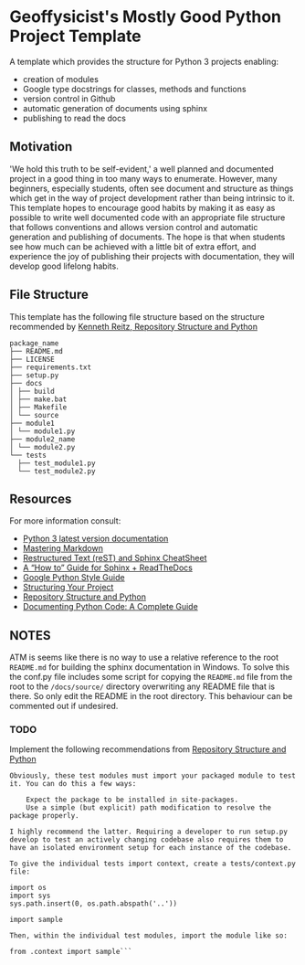 # Geoffysicist's Mostly Good Python Project Template

A template which provides the structure for Python 3 projects enabling:
* creation of modules
* Google type docstrings for classes, methods and functions
* version control in Github
* automatic generation of documents using sphinx
* publishing to read the docs

## Motivation
'We hold this truth to be self-evident,' a well planned and documented project in a good thing in too many ways to enumerate. However, many beginners, especially students, often see document and structure as things which get in the way of project development rather than being intrinsic to it. This template hopes to encourage good habits by making it as easy as possible to write well documented code with an appropriate file structure that follows conventions and allows version control and automatic generation and publishing of documents. The hope is that when students see how much can be achieved with a little bit of extra effort, and experience the joy of publishing their projects with documentation, they will develop good lifelong habits.

## File Structure
This template has the following file structure based on the structure recommended by [Kenneth Reitz, Repository Structure and Python](https://kenreitz.org/essays/repository-structure-and-python)

```text
package_name
├── README.md
├── LICENSE
├── requirements.txt
├── setup.py
├── docs
│ ├── build
│ ├── make.bat
│ ├── Makefile
│ └── source
├── module1
│ └── module1.py
├── module2_name
│ └── module2.py
└── tests
  ├── test_module1.py
  └── test_module2.py
```

## Resources
For more information consult:
* [Python 3 latest version documentation](https://docs.python.org/3/)
* [Mastering Markdown](https://guides.github.com/features/mastering-markdown/)
* [Restructured Text (reST) and Sphinx CheatSheet](https://thomas-cokelaer.info/tutorials/sphinx/rest_syntax.html)
* [A “How to” Guide for Sphinx + ReadTheDocs](https://sphinx-rtd-tutorial.readthedocs.io/en/latest/index.html)
* [Google Python Style Guide](http://google.github.io/styleguide/pyguide.html)
* [Structuring Your Project](https://docs.python-guide.org/writing/structure/)
* [Repository Structure and Python](https://kenreitz.org/essays/repository-structure-and-python)
* [Documenting Python Code: A Complete Guide](https://realpython.com/documenting-python-code)


## NOTES
ATM is seems like there is no way to use a relative reference to the root `README.md` for building the sphinx documentation in Windows. To solve this the conf.py file includes some script for copying the `README.md` file from the root to the `/docs/source/` directory overwriting any README file that is there. So only edit the README in the root directory. This behaviour can be commented out if undesired.

### TODO

Implement the following recommendations from [Repository Structure and Python](https://kenreitz.org/essays/repository-structure-and-python)

```text
Obviously, these test modules must import your packaged module to test it. You can do this a few ways:

    Expect the package to be installed in site-packages.
    Use a simple (but explicit) path modification to resolve the package properly.

I highly recommend the latter. Requiring a developer to run setup.py develop to test an actively changing codebase also requires them to have an isolated environment setup for each instance of the codebase.

To give the individual tests import context, create a tests/context.py file:

import os
import sys
sys.path.insert(0, os.path.abspath('..'))

import sample

Then, within the individual test modules, import the module like so:

from .context import sample```
